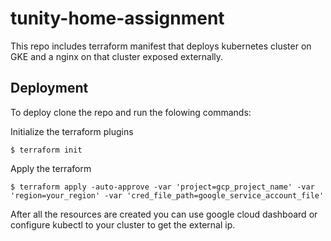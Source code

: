 # tunity-home-assignment

This repo includes terraform manifest that deploys kubernetes cluster on GKE and a nginx on that cluster exposed externally.

## Deployment

To deploy clone the repo and run the folowing commands:

Initialize the terraform plugins
```console
$ terraform init
```

Apply the terraform

```console
$ terraform apply -auto-approve -var 'project=gcp_project_name' -var 'region=your_region' -var 'cred_file_path=google_service_account_file' 
```


After all the resources are created you can use google cloud dashboard or configure kubectl to your cluster to get the external ip.